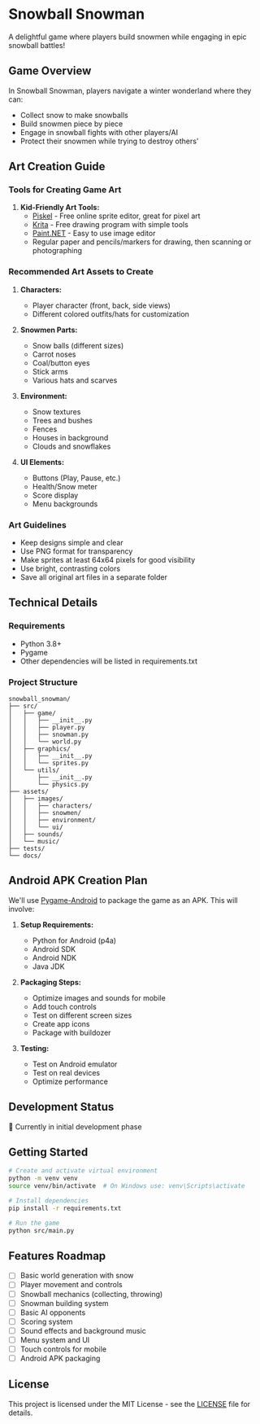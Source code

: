 # Snowball Snowman

A delightful game where players build snowmen while engaging in epic snowball battles!

## Game Overview

In Snowball Snowman, players navigate a winter wonderland where they can:
- Collect snow to make snowballs
- Build snowmen piece by piece
- Engage in snowball fights with other players/AI
- Protect their snowmen while trying to destroy others'

## Art Creation Guide

### Tools for Creating Game Art
1. **Kid-Friendly Art Tools:**
   - [Piskel](https://www.piskelapp.com/) - Free online sprite editor, great for pixel art
   - [Krita](https://krita.org/) - Free drawing program with simple tools
   - [Paint.NET](https://www.getpaint.net/) - Easy to use image editor
   - Regular paper and pencils/markers for drawing, then scanning or photographing

### Recommended Art Assets to Create
1. **Characters:**
   - Player character (front, back, side views)
   - Different colored outfits/hats for customization

2. **Snowmen Parts:**
   - Snow balls (different sizes)
   - Carrot noses
   - Coal/button eyes
   - Stick arms
   - Various hats and scarves

3. **Environment:**
   - Snow textures
   - Trees and bushes
   - Fences
   - Houses in background
   - Clouds and snowflakes

4. **UI Elements:**
   - Buttons (Play, Pause, etc.)
   - Health/Snow meter
   - Score display
   - Menu backgrounds

### Art Guidelines
- Keep designs simple and clear
- Use PNG format for transparency
- Make sprites at least 64x64 pixels for good visibility
- Use bright, contrasting colors
- Save all original art files in a separate folder

## Technical Details

### Requirements
- Python 3.8+
- Pygame
- Other dependencies will be listed in requirements.txt

### Project Structure
```
snowball_snowman/
├── src/
│   ├── game/
│   │   ├── __init__.py
│   │   ├── player.py
│   │   ├── snowman.py
│   │   └── world.py
│   ├── graphics/
│   │   ├── __init__.py
│   │   └── sprites.py
│   └── utils/
│       ├── __init__.py
│       └── physics.py
├── assets/
│   ├── images/
│   │   ├── characters/
│   │   ├── snowmen/
│   │   ├── environment/
│   │   └── ui/
│   ├── sounds/
│   └── music/
├── tests/
└── docs/
```

## Android APK Creation Plan

We'll use [Pygame-Android](https://pygame-android.readthedocs.io/) to package the game as an APK. This will involve:

1. **Setup Requirements:**
   - Python for Android (p4a)
   - Android SDK
   - Android NDK
   - Java JDK

2. **Packaging Steps:**
   - Optimize images and sounds for mobile
   - Add touch controls
   - Test on different screen sizes
   - Create app icons
   - Package with buildozer

3. **Testing:**
   - Test on Android emulator
   - Test on real devices
   - Optimize performance

## Development Status

🚧 Currently in initial development phase

## Getting Started

```bash
# Create and activate virtual environment
python -m venv venv
source venv/bin/activate  # On Windows use: venv\Scripts\activate

# Install dependencies
pip install -r requirements.txt

# Run the game
python src/main.py
```

## Features Roadmap

- [ ] Basic world generation with snow
- [ ] Player movement and controls
- [ ] Snowball mechanics (collecting, throwing)
- [ ] Snowman building system
- [ ] Basic AI opponents
- [ ] Scoring system
- [ ] Sound effects and background music
- [ ] Menu system and UI
- [ ] Touch controls for mobile
- [ ] Android APK packaging

## License

This project is licensed under the MIT License - see the [LICENSE](LICENSE) file for details. 
